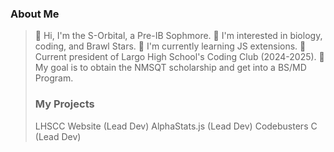 ### About Me
> 👋 Hi, I'm the S-Orbital, a Pre-IB Sophmore.
> 👀 I'm interested in biology, coding, and Brawl Stars.
> 🌱 I'm currently learning JS extensions.
> 👑 Current president of Largo High School's Coding Club (2024-2025).
> 🎯 My goal is to obtain the NMSQT scholarship and get into a BS/MD Program.
> ### My Projects
> LHSCC Website (Lead Dev)
> AlphaStats.js (Lead Dev)
> Codebusters C (Lead Dev)
